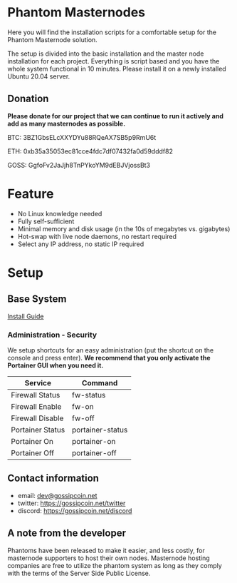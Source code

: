 # Phantom Masternodes

Here you will find the installation scripts for a comfortable setup for the Phantom Masternode solution.

The setup is divided into the basic installation and the master node installation for each project. Everything is script based and you have the whole system functional in 10 minutes. Please install it on a newly installed Ubuntu 20.04 server.

## Donation

**Please donate for our project that we can continue to run it actively and add as many masternodes as possible.**

BTC: 3BZ1GbsELcXXYDYu88RQeAX7SB5p9RmU6t

ETH: 0xb35a35053ec81cce4fdc7df07432fa0d59dddf82

GOSS: GgfoFv2JaJjh8TnPYkoYM9dEBJVjossBt3

# Feature

* No Linux knowledge needed
* Fully self-sufficient
* Minimal memory and disk usage (in the 10s of megabytes vs. gigabytes)
* Hot-swap with live node daemons, no restart required
* Select any IP address, no static IP required

# Setup

## Base System

[Install Guide](https://gossip.freshdesk.com/a/solutions/articles/43000587001)

### Administration - Security

We setup shortcuts for an easy administration (put the shortcut on the console and press enter). **We recommend that you only activate the Portainer GUI when you need it.**

|Service          |Command         |
|-----------------|----------------|
|Firewall Status  |fw-status       |
|Firewall Enable  |fw-on           |
|Firewall Disable |fw-off          |
|Portainer Status |portainer-status|
|Portainer On     |portainer-on    |
|Portainer Off    |portainer-off   |

## Contact information

* email: dev@gossipcoin.net
* twitter: https://gossipcoin.net/twitter
* discord: https://gossipcoin.net/discord

## A note from the developer

Phantoms have been released to make it easier, and less costly, for masternode supporters to host their own nodes. Masternode hosting companies are free to utilize the phantom system as long as they comply with the terms of the Server Side Public License. 
